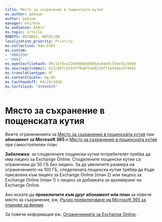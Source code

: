 ```yaml
---
title: Място за съхранение в пощенската кутия
ms.author: pebaum
author: pebaum
manager: mnirkhe
ms.audience: Admin
ms.topic: article
ROBOTS: NOINDEX, NOFOLLOW
localization_priority: Priority
ms.collection: Adm_O365
ms.custom:
- "9002330"
- "4993"
ms.openlocfilehash: 99c11f4ce22b090bb68085ec64e9c55defb15990
ms.sourcegitcommit: 821c0d7cd1937f0a8f54d0210f71b1d3ea374e82
ms.translationtype: HT
ms.contentlocale: bg-BG
ms.lasthandoff: 04/29/2020
ms.locfileid: "43944039"
---
```

# <a name="mailbox-storage"></a>Място за съхранение в пощенската кутия

Вижте ограниченията за [Място за съхранение в пощенската кутия](https://docs.microsoft.com/office365/servicedescriptions/exchange-online-service-description/exchange-online-limits#mailbox-storage-limits) при **абонамент за Microsoft 365** и [Място за съхранение в пощенската кутия](https://docs.microsoft.com/office365/servicedescriptions/exchange-online-service-description/exchange-online-limits#storage-limits-across-standalone-plans) при самостоятелен план. 

**Забележка**: за споделените пощенски кутии потребителят трябва да има лиценз за Exchange Online. Споделените пощенски кутии са ограничени до 50 ГБ без лиценз. За да увеличите размера на ограничението на 100 ГБ, споделената пощенска кутия трябва да бъде присвоена към лиценз за Exchange Online (план 2) или лиценз за Exchange Online (план 1) с лиценз за добавката за архивиране на Exchange Online.

Ако искате да **превключите към друг абонамент или план** за повече място за съхранение, вж. [Ръчно превключване на Microsoft 365 за планове за фирми](https://docs.microsoft.com/microsoft-365/commerce/subscriptions/switch-plans-manually?view=o365-worldwide).

За повече информация вж. [Ограниченията за Exchange Online](https://docs.microsoft.com/office365/servicedescriptions/exchange-online-service-description/exchange-online-limits).
